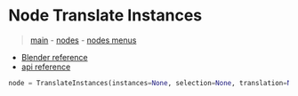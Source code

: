 # Node Translate Instances

> [main](../structure.md) - [nodes](nodes.md) - [nodes menus](nodes_menus.md)

- [Blender reference](https://docs.blender.org/manual/en/latest/modeling/geometry_nodes/instances/translate_instances.html)
 - [api reference]({node.blender_python_ref})

```python
node = TranslateInstances(instances=None, selection=None, translation=None, local_space=None)```
